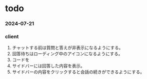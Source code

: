 # todo

### 2024-07-21

### client

1. チャットする前は質問と答えが非表示になるようにする。
2. 回答待ちはローディング中のアイコンになるようにする。
3. コードを
4. サイドバーには回答した内容を表示。
5. サイドバーの内容をクリックすると会話の続きができるようにする。